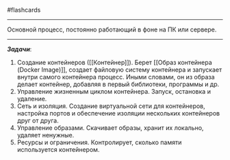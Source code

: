 #flashcards
***
Основной процесс, постоянно работающий в фоне на ПК или сервере.
***
***Задачи***:
1. Создание контейнеров ([[Контейнер]]).
	Берет [[Образ контейнера (Docker Image)]], создает файловую систему контейнера и запускает внутри самого контейнера процесс. Иными словами, он из образа делает контейнер, добавляя в первый библиотеки, программы и др.
2. Управление жизненным циклом контейнера.
	Запуск, остановка и удаление.
3. Сеть и изоляция.
	Создание виртуальной сети для контейнеров, настройка портов и обеспечение изоляции нескольких контейнеров друг от друга.
4. Управление образами.
	Скачивает образы, хранит их локально, удаляет ненужные.
5. Ресурсы и ограничения.
	Контролирует, сколько памяти используется контейнером.
<!--SR:!2025-10-09,3,210-->